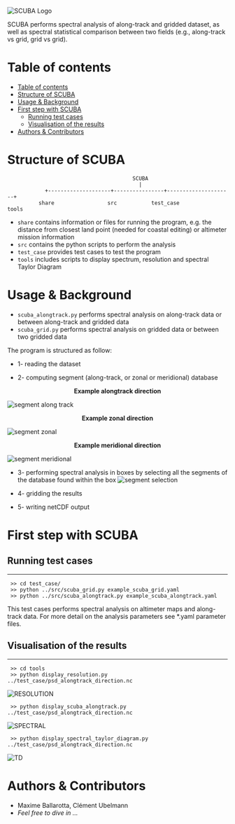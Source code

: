 
![SCUBA Logo](https://github.com/mballaro/scuba/blob/master/share/scuba_files/logo.png)

SCUBA performs spectral analysis of along-track and gridded dataset, as well as spectral statistical comparison between two fields (e.g., along-track vs grid, grid vs grid).

# Table of contents
<!--ts-->
   * [Table of contents](#table-of-contents)
   * [Structure of SCUBA](#structure-of-scuba)
   * [Usage & Background ](#usage-&-background)
   * [First step with SCUBA](#first-step-with-scuba)
      * [Running test cases](#running-test-cases)
      * [Visualisation of the results](#visualisation-of-the-results)
   * [Authors & Contributors](#authors-&-contributors)
<!--te-->


# Structure of SCUBA
```
                                        SCUBA
                                          |
            +--------------------+----------------+---------------------+
          share                 src           test_case                tools
```
* `share` contains information or files for running the program, e.g. the distance from closest land point (needed for coastal editing) or altimeter mission information
* `src` contains the python scripts to perform the analysis
* `test_case` provides test cases to test the program
* `tools` includes scripts to display spectrum, resolution and spectral Taylor Diagram 


# Usage & Background
* `scuba_alongtrack.py` performs spectral analysis on along-track data or between along-track and gridded data
* `scuba_grid.py` performs spectral analysis on gridded data or between two gridded data

The program is structured as follow:
* 1- reading the dataset

* 2- computing segment (along-track, or zonal or meridional) database

<p align="center">
<b>Example alongtrack direction</b>
</p>

![segment along track](https://github.com/mballaro/scuba/blob/master/share/scuba_files/example_segment_alongtrack_direction.gif)

<p align="center">
<b>Example zonal direction</b>
</p>

![segment zonal](https://github.com/mballaro/scuba/blob/master/share/scuba_files/example_segment_x_direction.gif)

<p align="center">
<b>Example meridional direction</b>
</p>

![segment meridional](https://github.com/mballaro/scuba/blob/master/share/scuba_files/example_segment_y_direction.gif)

* 3- performing spectral analysis in boxes by selecting all the segments of the database found within the box
![segment selection](https://github.com/mballaro/scuba/blob/master/share/scuba_files/example_selection.gif)


* 4- gridding the results

* 5- writing netCDF output


# First step with SCUBA
## Running test cases
---
     >> cd test_case/
     >> python ../src/scuba_grid.py example_scuba_grid.yaml
	 >> python ../src/scuba_alongtrack.py example_scuba_alongtrack.yaml

This test cases performs spectral analysis on altimeter maps and along-track data. For more detail on the analysis parameters see *.yaml parameter files.

## Visualisation of the results
---
     >> cd tools
     >> python display_resolution.py ../test_case/psd_alongtrack_direction.nc

![RESOLUTION](https://github.com/mballaro/scuba/blob/master/share/scuba_files/resolution.png)

     >> python display_scuba_alongtrack.py ../test_case/psd_alongtrack_direction.nc
     
![SPECTRAL](https://github.com/mballaro/scuba/blob/master/share/scuba_files/spectrum.png)

     >> python display_spectral_taylor_diagram.py ../test_case/psd_alongtrack_direction.nc

![TD](https://github.com/mballaro/scuba/blob/master/share/scuba_files/spectral_taylor_diagram.png)


# Authors & Contributors
* Maxime Ballarotta, Clément Ubelmann
* _Feel free to dive in ..._

